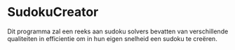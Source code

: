# SudokuCreator
Dit programma zal een reeks aan sudoku solvers bevatten van verschillende qualiteiten in efficientie
om in hun eigen snelheid een sudoku te creëren.
